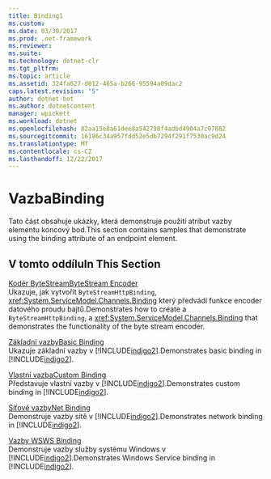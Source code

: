```yaml
---
title: Binding1
ms.custom: 
ms.date: 03/30/2017
ms.prod: .net-framework
ms.reviewer: 
ms.suite: 
ms.technology: dotnet-clr
ms.tgt_pltfrm: 
ms.topic: article
ms.assetid: 324fa627-d012-465a-b266-95594a09dac2
caps.latest.revision: "5"
author: dotnet-bot
ms.author: dotnetcontent
manager: wpickett
ms.workload: dotnet
ms.openlocfilehash: 82aa15e8a61dee8a542798f4adbd4904a7c07882
ms.sourcegitcommit: 16186c34a957fdd52e5db7294f291f7530ac9d24
ms.translationtype: MT
ms.contentlocale: cs-CZ
ms.lasthandoff: 12/22/2017
---
```

# <a name="binding"></a><span data-ttu-id="15a77-102">Vazba</span><span class="sxs-lookup"><span data-stu-id="15a77-102">Binding</span></span>
<span data-ttu-id="15a77-103">Tato část obsahuje ukázky, která demonstruje použití atribut vazby elementu koncový bod.</span><span class="sxs-lookup"><span data-stu-id="15a77-103">This section contains samples that demonstrate using the binding attribute of an endpoint element.</span></span>  
  
## <a name="in-this-section"></a><span data-ttu-id="15a77-104">V tomto oddílu</span><span class="sxs-lookup"><span data-stu-id="15a77-104">In This Section</span></span>  
 [<span data-ttu-id="15a77-105">Kodér ByteStream</span><span class="sxs-lookup"><span data-stu-id="15a77-105">ByteStream Encoder</span></span>](../../../../docs/framework/wcf/samples/bytestream-encoder.md)  
 <span data-ttu-id="15a77-106">Ukazuje, jak vytvořit `ByteStreamHttpBinding`, <xref:System.ServiceModel.Channels.Binding> který předvádí funkce encoder datového proudu bajtů.</span><span class="sxs-lookup"><span data-stu-id="15a77-106">Demonstrates how to create a `ByteStreamHttpBinding`, a <xref:System.ServiceModel.Channels.Binding> that demonstrates the functionality of the byte stream encoder.</span></span>  
  
 [<span data-ttu-id="15a77-107">Základní vazby</span><span class="sxs-lookup"><span data-stu-id="15a77-107">Basic Binding</span></span>](../../../../docs/framework/wcf/samples/basic-binding.md)  
 <span data-ttu-id="15a77-108">Ukazuje základní vazby v [!INCLUDE[indigo2](../../../../includes/indigo2-md.md)].</span><span class="sxs-lookup"><span data-stu-id="15a77-108">Demonstrates basic binding in [!INCLUDE[indigo2](../../../../includes/indigo2-md.md)].</span></span>  
  
 [<span data-ttu-id="15a77-109">Vlastní vazba</span><span class="sxs-lookup"><span data-stu-id="15a77-109">Custom Binding</span></span>](../../../../docs/framework/wcf/samples/custom-binding.md)  
 <span data-ttu-id="15a77-110">Představuje vlastní vazby v [!INCLUDE[indigo2](../../../../includes/indigo2-md.md)].</span><span class="sxs-lookup"><span data-stu-id="15a77-110">Demonstrates custom binding in [!INCLUDE[indigo2](../../../../includes/indigo2-md.md)].</span></span>  
  
 [<span data-ttu-id="15a77-111">Síťové vazby</span><span class="sxs-lookup"><span data-stu-id="15a77-111">Net Binding</span></span>](../../../../docs/framework/wcf/samples/net-binding.md)  
 <span data-ttu-id="15a77-112">Demonstruje vazby sítě v [!INCLUDE[indigo2](../../../../includes/indigo2-md.md)].</span><span class="sxs-lookup"><span data-stu-id="15a77-112">Demonstrates network binding in [!INCLUDE[indigo2](../../../../includes/indigo2-md.md)].</span></span>  
  
 [<span data-ttu-id="15a77-113">Vazby WS</span><span class="sxs-lookup"><span data-stu-id="15a77-113">WS Binding</span></span>](../../../../docs/framework/wcf/samples/ws-binding.md)  
 <span data-ttu-id="15a77-114">Demonstruje vazby služby systému Windows v [!INCLUDE[indigo2](../../../../includes/indigo2-md.md)].</span><span class="sxs-lookup"><span data-stu-id="15a77-114">Demonstrates Windows Service binding in [!INCLUDE[indigo2](../../../../includes/indigo2-md.md)].</span></span>
